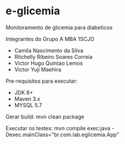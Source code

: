 # e-glicemia
Monitoramento de glicemia para diabeticos

Integrantes do Grupo A MBA 1SCJO
- Camila Nascimento da Silva
- Ritchelly Ribeiro Soares Correia
- Victor Hugo Quintao Lemos
- Victor Yuji Maehira

Pre-requisitos para executar:
- JDK 8+
- Maven 3.x
- MYSQL 5.7

Gerar build:
mvn clean package

Executar os testes:
mvn compile exec:java -Dexec.mainClass="br.com.lab.eglicemia.App"





